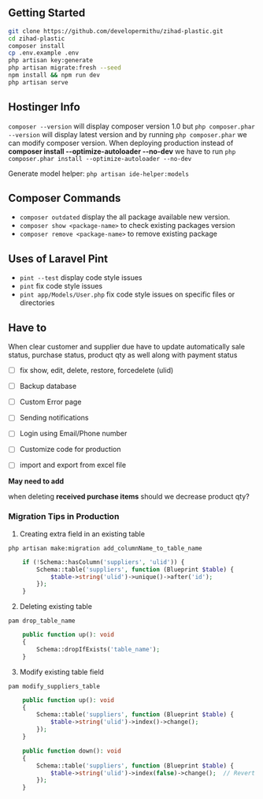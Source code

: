 
## Getting Started

```bash
git clone https://github.com/developermithu/zihad-plastic.git
cd zihad-plastic
composer install
cp .env.example .env
php artisan key:generate
php artisan migrate:fresh --seed
npm install && npm run dev
php artisan serve
```

## Hostinger Info

 ```composer --version``` will display composer version 1.0 but 
 ```php composer.phar --version``` will display latest version and by running ```php composer.phar``` we can modify composer version. 
When deploying production instead of **composer install --optimize-autoloader --no-dev** we have to run ```php composer.phar install --optimize-autoloader --no-dev```


Generate model helper: ```php artisan ide-helper:models``` 

## Composer Commands

- ```composer outdated``` display the all package available new version.
- ```composer show <package-name>``` to check existing packages version
- ```composer remove <package-name>``` to remove existing package

## Uses of Laravel Pint

- `pint --test` display code style issues 
- `pint` fix code style issues 
- `pint app/Models/User.php` fix code style issues on specific files or directories


## Have to 

When clear customer and supplier due have to update automatically sale status, purchase status, product qty as well along with payment status  

- [ ] fix show, edit, delete, restore, forcedelete (ulid)
- [ ] Backup database 
- [ ] Custom Error page
- [ ] Sending notifications
- [ ] Login using Email/Phone number
- [ ] Customize code for production
- [ ] import and export from excel file
  

**May need to add**

when deleting **received purchase items** should we decrease product qty?

### Migration Tips in Production

1. Creating extra field in an existing table
   
`php artisan make:migration add_columnName_to_table_name`

```php
    if (!Schema::hasColumn('suppliers', 'ulid')) {
        Schema::table('suppliers', function (Blueprint $table) {
            $table->string('ulid')->unique()->after('id');
        });
    }
```

2. Deleting existing table

`pam drop_table_name`

```php
    public function up(): void
    {
        Schema::dropIfExists('table_name');
    }
```

3. Modify existing table field

`pam modify_suppliers_table`

```php
    public function up(): void
    {
        Schema::table('suppliers', function (Blueprint $table) {
            $table->string('ulid')->index()->change();
        });
    }

    public function down(): void
    {
        Schema::table('suppliers', function (Blueprint $table) {
            $table->string('ulid')->index(false)->change();  // Revert the changes
        });
    }
```

